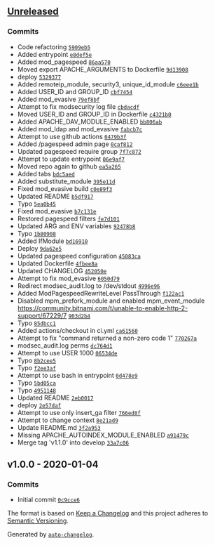 ## [Unreleased](https://github.com/frugan-it/docker-bitnami-apache/compare/v1.0.0...HEAD)

### Commits

- Code refactoring [`5909eb5`](https://github.com/frugan-it/docker-bitnami-apache/commit/5909eb5bcfa069e60276d7400b19e2914b0c8d7d)
- Added entrypoint [`e8def5e`](https://github.com/frugan-it/docker-bitnami-apache/commit/e8def5e612a285709fc17c67f3a597051b3bb041)
- Added mod_pagespeed [`86aa570`](https://github.com/frugan-it/docker-bitnami-apache/commit/86aa57093775d891a2b18cc5ec5551682c24515a)
- Moved export APACHE_ARGUMENTS to Dockerfile [`9d13908`](https://github.com/frugan-it/docker-bitnami-apache/commit/9d139087df7fef8f5f36fcbeb393ef3adbeac56b)
- deploy [`5329377`](https://github.com/frugan-it/docker-bitnami-apache/commit/5329377440f42d38791a6487728c983cbb92e38a)
- Added remoteip_module, security3, unique_id_module [`c6eee1b`](https://github.com/frugan-it/docker-bitnami-apache/commit/c6eee1b0e07bffa127f284a388a5900079a7b8fc)
- Added USER_ID and GROUP_ID [`cbf7454`](https://github.com/frugan-it/docker-bitnami-apache/commit/cbf745456997e9309f5cf9b7aea0485187f302bf)
- Added mod_evasive [`79ef8bf`](https://github.com/frugan-it/docker-bitnami-apache/commit/79ef8bf4dffee0aa626ec33cdcac7ddc02510199)
- Attempt to fix modsecurity log file [`cbdacdf`](https://github.com/frugan-it/docker-bitnami-apache/commit/cbdacdff3f399e93039e984a1654148531dcf8c8)
- Moved USER_ID and GROUP_ID in Dockerfile [`c4321b0`](https://github.com/frugan-it/docker-bitnami-apache/commit/c4321b0c1ef1d5bbe4445cc4131230b1086e0311)
- Added APACHE_DAV_MODULE_ENABLED [`bb806ab`](https://github.com/frugan-it/docker-bitnami-apache/commit/bb806abb9865f86095a5f6c01024f31129b21178)
- Added mod_ldap and mod_evasive [`fabcb7c`](https://github.com/frugan-it/docker-bitnami-apache/commit/fabcb7c5c02432065dafe755f2bbd42db5b78c82)
- Attempt to use github actions [`0479b3f`](https://github.com/frugan-it/docker-bitnami-apache/commit/0479b3f6d5374801ca6da457196600b384342454)
- Added /pagespeed admin page [`0caf812`](https://github.com/frugan-it/docker-bitnami-apache/commit/0caf8127cfc74e11eb2760527eb8c6b69753669e)
- Updated pagespeed require group [`7f7c872`](https://github.com/frugan-it/docker-bitnami-apache/commit/7f7c8723bcb892bb97c9b7d73d601f481099f2f2)
- Attempt to update entrypoint [`06e9af7`](https://github.com/frugan-it/docker-bitnami-apache/commit/06e9af7aabf0df2bac27af5562cf8217e69712c1)
- Moved repo again to github [`ea5a265`](https://github.com/frugan-it/docker-bitnami-apache/commit/ea5a265242d5d3d42dee31b4e940b8c95e1b34af)
- Added tabs [`bdc5aed`](https://github.com/frugan-it/docker-bitnami-apache/commit/bdc5aed39ab617f8d3c3e708e2a00075e780e1a5)
- Added substitute_module [`395e11d`](https://github.com/frugan-it/docker-bitnami-apache/commit/395e11db50bb32970dea4b9e14aa121debddbc86)
- Fixed mod_evasive build [`c0e89f3`](https://github.com/frugan-it/docker-bitnami-apache/commit/c0e89f3fe72a5240f07ecab1d8b348a3277fe508)
- Updated README [`b5df917`](https://github.com/frugan-it/docker-bitnami-apache/commit/b5df9172c3b46ca7dd768702b2cd6c9f179be223)
- Typo [`5ea0b45`](https://github.com/frugan-it/docker-bitnami-apache/commit/5ea0b45e28c4f986e3ead64d2b6560ead2866857)
- Fixed mod_evasive [`b7c131e`](https://github.com/frugan-it/docker-bitnami-apache/commit/b7c131e48e84dcfdc817520cd570de651e73fd34)
- Restored pagespeed filters [`fe7d101`](https://github.com/frugan-it/docker-bitnami-apache/commit/fe7d101644cdad4875f959641e8c1dcd427f96c8)
- Updated ARG and ENV variables [`92478b8`](https://github.com/frugan-it/docker-bitnami-apache/commit/92478b82d06874261e8873c67790f3ab5f40450d)
- Typo [`1b80908`](https://github.com/frugan-it/docker-bitnami-apache/commit/1b809080fea1a2cc1852ecf365777cc342261942)
- Added IfModule [`bd16910`](https://github.com/frugan-it/docker-bitnami-apache/commit/bd16910bb97b71a52d0b84f24213d4faa2ac7851)
- Deploy [`9da62e5`](https://github.com/frugan-it/docker-bitnami-apache/commit/9da62e5a389b462650e1382e3c55c8bdccb34f5a)
- Updated pagespeed configuration [`45083ca`](https://github.com/frugan-it/docker-bitnami-apache/commit/45083ca44c73b06443609ce782e337e16b3d9709)
- Updated Dockerfile [`4fbee8a`](https://github.com/frugan-it/docker-bitnami-apache/commit/4fbee8a1b36d1ddc625d5b8a8518397fc29967fe)
- Updated CHANGELOG [`452050e`](https://github.com/frugan-it/docker-bitnami-apache/commit/452050ee15e6d23528a7441d48df32b072bed0d7)
- Attempt to fix mod_evasive [`6050d79`](https://github.com/frugan-it/docker-bitnami-apache/commit/6050d796be07004c0b5e95ff1c1173aedfb28aef)
- Redirect modsec_audit.log to /dev/stdout [`4996e96`](https://github.com/frugan-it/docker-bitnami-apache/commit/4996e967e15cfae962e5dae2588aa81d934e10fc)
- Added ModPagespeedRewriteLevel PassThrough [`f122ac1`](https://github.com/frugan-it/docker-bitnami-apache/commit/f122ac130a7346204437718e80849980dd17a3fa)
- Disabled mpm_prefork_module and enabled mpm_event_module https://community.bitnami.com/t/unable-to-enable-http-2-support/67229/7 [`903d2b4`](https://github.com/frugan-it/docker-bitnami-apache/commit/903d2b4f407a13038ae57cde501bee67f47fbfc8)
- Typo [`85dbcc1`](https://github.com/frugan-it/docker-bitnami-apache/commit/85dbcc129e3388eb371eafd15f7d118756ffe1fc)
- Added actions/checkout in ci.yml [`ca61560`](https://github.com/frugan-it/docker-bitnami-apache/commit/ca61560bb7b04cdc0ade9137ed6d595d5ab5e167)
- Attempt to fix "command returned a non-zero code 1" [`770267a`](https://github.com/frugan-it/docker-bitnami-apache/commit/770267af7e46b29264983e9c6a7b94c7c65f64a9)
- modsec_audit.log perms [`dc764d1`](https://github.com/frugan-it/docker-bitnami-apache/commit/dc764d13c326af69afdc55f40ccaf85e7d239940)
- Attempt to use USER 1000 [`06534de`](https://github.com/frugan-it/docker-bitnami-apache/commit/06534deadc0210ac17109865c531551d91ac7bc0)
- Typo [`8b2cee5`](https://github.com/frugan-it/docker-bitnami-apache/commit/8b2cee50cd59946eb7c3ba6e602906a5428da6c5)
- Typo [`f2ee3af`](https://github.com/frugan-it/docker-bitnami-apache/commit/f2ee3af1933d9f60565ead16e03b767f86867d54)
- Attempt to use bash in entrypoint [`0d478e9`](https://github.com/frugan-it/docker-bitnami-apache/commit/0d478e99e3de3b394c3ea34d44f9e55a92c2c48a)
- Typo [`5bd05ca`](https://github.com/frugan-it/docker-bitnami-apache/commit/5bd05ca842d0b089ea7a2701992a6ddbe18cb2d4)
- Typo [`4951148`](https://github.com/frugan-it/docker-bitnami-apache/commit/4951148007cfddb7da7b21570f930f46b292a6cc)
- Updated README [`2eb0017`](https://github.com/frugan-it/docker-bitnami-apache/commit/2eb00178c208871d66fced08ba704ccddb465fe4)
- deploy [`2e57daf`](https://github.com/frugan-it/docker-bitnami-apache/commit/2e57daf0b9b66d9c00d6f4165bfa2a9ea0941852)
- Attempt to use only insert_ga filter [`766ed8f`](https://github.com/frugan-it/docker-bitnami-apache/commit/766ed8f6c4e34645e4b179c8f1f073cb03e0c190)
- Attempt to change context [`8e21ad9`](https://github.com/frugan-it/docker-bitnami-apache/commit/8e21ad982a04ba7c142f9c43a623f2761ae79ac1)
- Update README.md [`3f2a953`](https://github.com/frugan-it/docker-bitnami-apache/commit/3f2a953d057f9cdbc904b8383aab3fe3c891ecc1)
- Missing APACHE_AUTOINDEX_MODULE_ENABLED [`a91479c`](https://github.com/frugan-it/docker-bitnami-apache/commit/a91479c016b459132a0bc9606a71ee798ef1efd9)
- Merge tag 'v1.1.0' into develop [`33a7c06`](https://github.com/frugan-it/docker-bitnami-apache/commit/33a7c06921291aceb5486327e30049990c09b98d)

## v1.0.0 - 2020-01-04

### Commits

- Initial commit [`0c9cce6`](https://github.com/frugan-it/docker-bitnami-apache/commit/0c9cce6c73e071796f873c7f0f74be3e2361abfc)

The format is based on [Keep a Changelog](https://keepachangelog.com/en/1.0.0/)
and this project adheres to [Semantic Versioning](https://semver.org/spec/v2.0.0.html).

Generated by [`auto-changelog`](https://github.com/CookPete/auto-changelog).
